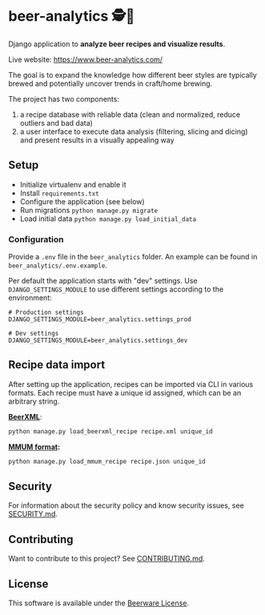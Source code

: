 beer-analytics 🕵️🍺
===================

Django application to **analyze beer recipes and visualize results**.

Live website: https://www.beer-analytics.com/

The goal is to expand the knowledge how different beer styles are typically brewed and potentially uncover trends in
craft/home brewing.

The project has two components:

1) a recipe database with reliable data (clean and normalized, reduce outliers and bad data)
2) a user interface to execute data analysis (filtering, slicing and dicing) and present results in a visually appealing
   way

Setup
-----

- Initialize virtualenv and enable it
- Install `requirements.txt`
- Configure the application (see below)
- Run migrations `python manage.py migrate`
- Load initial data `python manage.py load_initial_data`

### Configuration

Provide a `.env` file in the `beer_analytics` folder. An example can be found in `beer_analytics/.env.example`.

Per default the application starts with "dev" settings. Use `DJANGO_SETTINGS_MODULE` to use different settings according
to the environment:

```
# Production settings
DJANGO_SETTINGS_MODULE=beer_analytics.settings_prod

# Dev settings
DJANGO_SETTINGS_MODULE=beer_analytics.settings_dev
```

Recipe data import
------------------

After setting up the application, recipes can be imported via CLI in various formats. Each recipe must have a unique id
assigned, which can be an arbitrary string.

**[BeerXML](http://www.beerxml.com/)**:

```bash
python manage.py load_beerxml_recipe recipe.xml unique_id
```

**[MMUM format](https://www.maischemalzundmehr.de/):**

```bash
python manage.py load_mmum_recipe recipe.json unique_id
```

Security
--------

For information about the security policy and know security issues, see [SECURITY.md](SECURITY.md).

Contributing
------------

Want to contribute to this project? See [CONTRIBUTING.md](CONTRIBUTING.md).

License
-------

This software is available under the [Beerware License](LICENSE).
